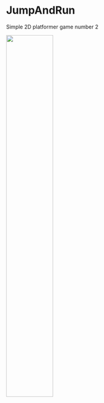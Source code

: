 # JumpAndRun
Simple 2D platformer game number 2

[<img src="https://i3.ytimg.com/vi/OuZ5HSkqtgQ/maxresdefault.jpg" width="50%">](https://youtu.be/OuZ5HSkqtgQ "Jump And Run Gameplay")
